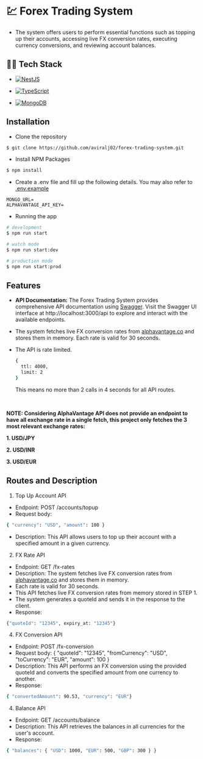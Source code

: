 # 💹 Forex Trading System

- The system offers users to perform essential functions such as topping up their accounts, accessing live FX conversion rates, executing currency conversions, and reviewing account balances.

## 🧑‍💻 Tech Stack

- [![NestJS](https://img.shields.io/badge/nestjs-%23E0234E.svg?style=for-the-badge&logo=nestjs&logoColor=white)](https://nestjs.com/)

- [![TypeScript](https://img.shields.io/badge/typescript-%23007ACC.svg?style=for-the-badge&logo=typescript&logoColor=white)](https://www.typescriptlang.org/)

* [![MongoDB](https://img.shields.io/badge/MongoDB-%234ea94b.svg?style=for-the-badge&logo=mongodb&logoColor=white)](https://www.mongodb.com/)

## Installation

- Clone the repository

```bash
$ git clone https://github.com/aviralj02/forex-trading-system.git
```

- Install NPM Packages

```bash
$ npm install
```

- Create a .env file and fill up the following details. You may also refer to [.env.example](./.env.example)

```
MONGO_URL=
ALPHAVANTAGE_API_KEY=
```

- Running the app

```bash
# development
$ npm run start

# watch mode
$ npm run start:dev

# production mode
$ npm run start:prod
```

## Features

- **API Documentation:** The Forex Trading System provides comprehensive API documentation using [Swagger](https://swagger.io/). Visit the Swagger UI interface at http://localhost:3000/api to explore and interact with the available endpoints.

- The system fetches live FX conversion rates from [alphavantage.co](<(https://www.alphavantage.co)>) and stores them in memory.
  Each rate is valid for 30 seconds.

- The API is rate limited.

  ```bash
  {
    ttl: 4000,
    limit: 2
  }
  ```

  This means no more than 2 calls in 4 seconds for all API routes.

<br />

**NOTE: Considering AlphaVantage API does not provide an endpoint to have all exchange rate in a single fetch, this project only fetches the 3 most relevant exchange rates:**

**1. USD/JPY**

**2. USD/INR**

**3. USD/EUR**

## Routes and Description

1. Top Up Account API

- Endpoint: POST /accounts/topup
- Request body:

```bash
{ "currency": "USD", "amount": 100 }
```

- Description: This API allows users to top up their account with a specified amount in a given currency.

2. FX Rate API

- Endpoint: GET /fx-rates
- Description: The system fetches live FX conversion rates from [alphavantage.co](<(https://www.alphavantage.co)>) and stores them in memory.
- Each rate is valid for 30 seconds.
- This API fetches live FX conversion rates from memory
  stored in STEP 1.
- The system generates a quoteId and sends it in the response to the
  client.
- Response:

```bash
{"quoteId": "12345", expiry_at: "12345"}
```

4. FX Conversion API

- Endpoint: POST /fx-conversion
- Request body: { "quoteId": "12345", "fromCurrency": "USD",
  "toCurrency": "EUR", "amount": 100 }
- Description: This API performs an FX conversion using the provided
  quoteId and converts the specified amount from one currency to
  another.
- Response:

```bash
{ "convertedAmount": 90.53, "currency": "EUR"}
```

4. Balance API

- Endpoint: GET /accounts/balance
- Description: This API retrieves the balances in all currencies for the
  user's account.
- Response:

```bash
{ "balances": { "USD": 1000, "EUR": 500, "GBP": 300 } }
```
